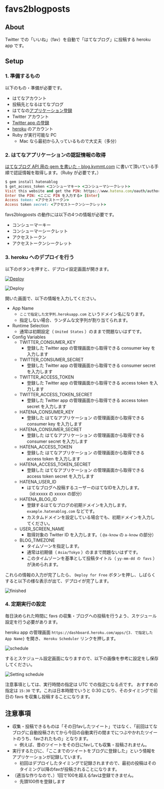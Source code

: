# favs2blogposts
## About
Twitter での「いいね」（fav）を自動で「はてなブログ」に投稿する heroku app です。

## Setup
### 1. 準備するもの
以下のもの・準備が必要です。

* はてなアカウント
* 投稿先となるはてなブログ
* はてなの[アプリケーション登録](https://www.hatena.ne.jp/oauth/develop)
* Twitter アカウント
* [Twitter app の登録](https://apps.twitter.com/)
* [heroku](https://www.heroku.com/) のアカウント
* Ruby が実行可能な PC
    * Mac なら最初から入っているもので大丈夫（多分）

### 2. はてなアプリケーションの認証情報の取得
[はてなブログ API 用の gem を書いた - blog.kymmt.com](http://blog.kymmt.com/entry/hatenablog_gem) に書いて頂いている手順で認証情報を取得します。（Ruby が必要です。）

```ruby
$ gem install hatenablog
$ get_access_token <コンシューマキー> <コンシューマシークレット>
Visit this website and get the PIN: https://www.hatena.com/oauth/authorize?oauth_token=XXXXXXXXXXXXXXXXXXXX
Enter the PIN: <ここに PIN を入力する> [Enter]
Access token: <アクセストークン>
Access token secret: <アクセストークンシークレット>
```

favs2blogposts の動作には以下の4つの情報が必要です。

* コンシューマーキー
* コンシューマーシークレット
* アクセストークン
* アクセストークンシークレット

### 3. heroku へのデプロイを行う

以下のボタンを押すと、デプロイ設定画面が開きます。

[![Deploy](https://www.herokucdn.com/deploy/button.svg)](https://heroku.com/deploy)

![Deploy](https://cloud.githubusercontent.com/assets/1097533/17794851/045d2de4-65ee-11e6-87cb-87ca6cb34eac.png)

開いた画面で、以下の情報を入力してください。

* App Name
    * `ここで指定した文字列.herokuapp.com` というドメイン名になります。
    * 指定しない場合、ランダムな文字列が割り当てられます。
* Runtime Selection
    * 通常は初期設定（ `United States` ）のままで問題ないはずです。
* Config Variables
    * TWITTER_CONSUMER_KEY
        * 登録した Twitter app の管理画面から取得できる consumer key を入力します
    * TWITTER_CONSUMER_SECRET
        * 登録した Twitter app の管理画面から取得できる consumer secret を入力します
    * TWITTER_ACCESS_TOKEN
        * 登録した Twitter app の管理画面から取得できる access token を入力します
    * TWITTER_ACCESS_TOKEN_SECRET
        * 登録した Twitter app の管理画面から取得できる access token secret を入力します
    * HATENA_CONSUMER_KEY
        * 登録した はてなアプリケーション の管理画面から取得できる consumer key を入力します
    * HATENA_CONSUMER_SECRET
        * 登録した はてなアプリケーション の管理画面から取得できる consumer secret を入力します
    * HATENA_ACCESS_TOKEN
        * 登録した はてなアプリケーション の管理画面から取得できる access token を入力します
    * HATENA_ACCESS_TOKEN_SECRET
        * 登録した はてなアプリケーション の管理画面から取得できる access token secret を入力します
    * HATENA_USER_ID
        * はてなブログへ投稿するユーザーのはてなIDを入力します。（id:xxxxx の xxxxx の部分）
    * HATENA_BLOG_ID
        * 登録するはてなブログの初期ドメインを入力します。 `example.hatenablog.com` などです。
        * カスタムドメインを設定している場合でも、初期ドメインを入力してください。
    * USER_SCREEN_NAME
        * 取得対象の Twitter ID を入力します。（ `@a-know` の `a-know` の部分）
    * BLOG_TIMEZONE
        * タイムゾーンを指定します。
        * 通常は初期値（ `Asia/Tokyo` ）のままで問題ないはずです。
        * このタイムゾーンを基準として投稿タイトル（ `yy-mm-dd の favs` ）が決められます。

これらの情報の入力が完了したら、 `Deploy for Free` ボタンを押し、しばらくすると以下の様な表示が出て、デプロイが完了します。

![finished](https://cloud.githubusercontent.com/assets/1097533/17794880/446ffc7c-65ee-11e6-88e6-36990b404bca.png)


### 4. 定期実行の設定
毎日決められた時間に favs の収集・ブログへの投稿を行うよう、スケジュール設定を行う必要があります。

heroku app の管理画面 `https://dashboard.heroku.com/apps/{3. で指定した App Name}` を開き、 `Heroku Scheduler` リンクを押します。

![schedule](https://cloud.githubusercontent.com/assets/1097533/17794888/59d1b5c4-65ee-11e6-8471-1e87cce4286d.png)

するとスケジュール設定画面になりますので、以下の画像を参考に設定をし保存してください。

![Setting schedule](https://cloud.githubusercontent.com/assets/1097533/17794893/7505e66c-65ee-11e6-9737-ffbd9f306be2.png)

注意事項としては、実行時間の指定は UTC での指定になる点です。
おすすめの指定は `15:30` です。これは日本時間でいうと 0:30 になり、そのタイミングで前日の favs を収集し投稿することになります。


## 注意事項
* 収集・投稿できるものは「その日favしたツイート」ではなく、「前回はてなブログに自動投稿されてから今回の自動実行の間までにつぶやかれたツイートのうち、favされたもの」となります。
    * 例えば、昔のツイートをその日にfavしても収集・投稿されません。
* 実行するたびに、「ここまでのツイートをブログに登録した」という情報をアプリケーションが記録しています。
    * 初回はデプロイしたタイミングで記録されますので、最初の投稿はそのタイミング以降のfavが投稿されることになります。
* （適当な作りなので、）1回で100を超えるfavは登録できません。
    * 先頭100件を登録します
